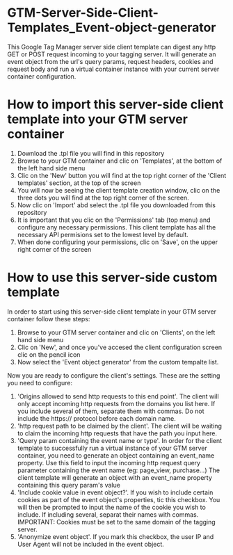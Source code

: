 # GTM-Server-Side-Client-Templates_Event-object-generator
This Google Tag Manager server side client template can digest any http GET or POST request incoming to your tagging server. It will generate an event object from the url's query params, request headers, cookies and request body and run a virtual container instance with your current server container configuration. 

# How to import this server-side client template into your GTM server container
1. Download the .tpl file you will find in this repository
2. Browse to your GTM container and clic on 'Templates', at the bottom of the left hand side menu
3. Clic on the 'New' button you will find at the top right corner of the 'Client templates' section, at the top of the screen
4. You will now be seeing the client template creation window, clic on the three dots you will find at the top right corner of the screen. 
5. Now clic on 'Import' abd select the .tpl file you downloaded from this repository
6. It is important that you clic on the 'Permissions' tab (top menu) and configure any necessary permissions. This client template has all the necessary API permisions set to the lowest level by default.
7. When done configuring your permissions, clic on 'Save', on the upper right corner of the screen

# How to use this server-side custom template
In order to start using this server-side client template in your GTM server container follow these steps: 

1. Browse to your GTM server container and clic on 'Clients', on the left hand side menu
2. Clic on 'New', and once you've accesed the client configuration screen clic on the pencil icon
3. Now select the 'Event object generator' from the custom tempalte list. 

Now you are ready to configure the client's settings. These are the setting you need to configure:

1. 'Origins allowed to send http requests to this end point'. The client will only accept incoming http requests from the domains you list here. If you include several of them, separate them with commas. Do not include the https:// protocol before each domain name. 
2. 'http request path to be claimed by the client'. The client will be waiting to claim the incoming http requests that have the path you input here.
3. 'Query param containing the event name or type'. In order for the client template to successfully run a virtual instance of your GTM server container, you need to generate an object containing an event_name property. Use this field to input the incoming http request query parameter containing the event name (eg: page_view, purchase...) The client template will generate an object with an event_name property containing this query param's value
4. 'Include cookie value in event object?'. If you wish to include certain cookies as part of the event object's properties, tic this checkbox. You will then be prompted to input the name of the cookie you wish to include. If including several, separat their names with commas. IMPORTANT: Cookies must be set to the same domain of the tagging server.
5. 'Anonymize event object'. If you mark this checkbox, the user IP and User Agent will not be included in the event object. 
